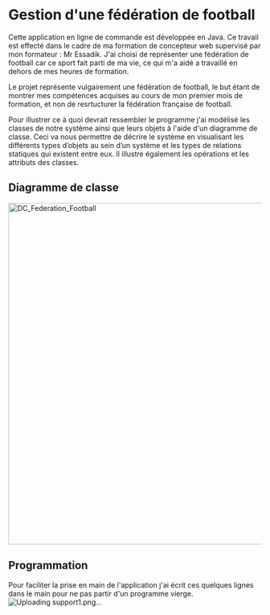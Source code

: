 # Gestion d'une fédération de football

Cette application en ligne de commande est développée en Java.
Ce travail est effecté dans le cadre de ma formation de concepteur web supervisé par mon formateur : Mr Essadik.
J'ai choisi de représenter une fédération de football car ce sport fait parti de ma vie, ce qui m'a aidé a travaillé en dehors de mes heures de formation.

Le projet représente vulgairement une fédération de football, le but étant de montrer mes compétences acquises au cours de mon premier mois de formation, et non de resrtucturer la fédération française de football.

Pour illustrer ce à quoi devrait ressembler le programme j'ai modélisé les classes de notre système ainsi que leurs objets à l'aide d'un diagramme de classe. Ceci va nous permettre de décrire le système en visualisant les différents types d’objets au sein d’un système et les types de relations statiques qui existent entre eux. Il illustre également les opérations et les attributs des classes.

## Diagramme de classe
<img width="679" alt="DC_Federation_Football" src="https://user-images.githubusercontent.com/65901064/184361172-d6564055-8fba-4cc5-904c-3545b1ad8d21.png">



## Programmation

Pour faciliter la prise en main de l'application j'ai écrit ces quelques lignes dans le main pour ne pas partir d'un programme vierge.
![Uploading support1.png…]()
